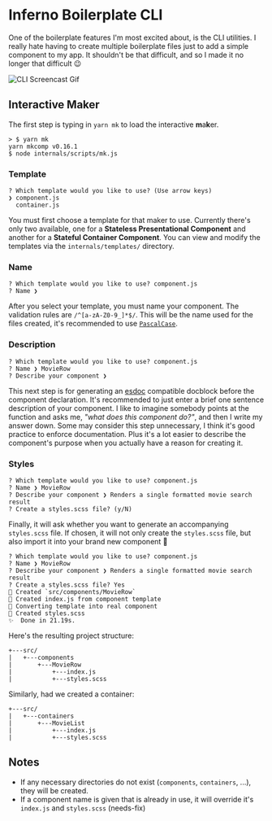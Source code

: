 # Inferno Boilerplate CLI

One of the boilerplate features I'm most excited about, is the CLI utilities. I really hate having to create multiple
boilerplate files just to add a simple component to my app. It shouldn't be that difficult, and so I made it no longer
that difficult :wink:

![CLI Screencast Gif](http://imgur.com/nQDdZSm.gif)

## Interactive Maker

The first step is typing in `yarn mk` to load the interactive **m**a**k**er.

```
> $ yarn mk
yarn mkcomp v0.16.1
$ node internals/scripts/mk.js
```

### Template

```
? Which template would you like to use? (Use arrow keys)
❯ component.js
  container.js
```

You must first choose a template for that maker to use. Currently there's only two available, one for a **Stateless Presentational Component** and another for a **Stateful Container Component**. You can view and modify the templates via 
the `internals/templates/` directory.

### Name

```
? Which template would you like to use? component.js
? Name ❯
```

After you select your template, you must name your component. The validation rules are `/^[a-zA-Z0-9_]*$/`. This will be the
name used for the files created, it's recommended to use [`PascalCase`](https://pl.wikipedia.org/wiki/PascalCase).

### Description

```
? Which template would you like to use? component.js
? Name ❯ MovieRow
? Describe your component ❯
```

This next step is for generating an [esdoc](https://esdoc.org/) compatible docblock before the component declaration. It's
recommended to just enter a brief one sentence description of your component. I like to imagine somebody points at the function
and asks me, _"what does this component do?"_, and then I write my answer down. Some may consider this step unnecessary, I think it's good
practice to enforce documentation. Plus it's a lot easier to describe the component's purpose when you actually have a reason
for creating it.

### Styles

```
? Which template would you like to use? component.js
? Name ❯ MovieRow
? Describe your component ❯ Renders a single formatted movie search result
? Create a styles.scss file? (y/N)
```

Finally, it will ask whether you want to generate an accompanying `styles.scss` file. If chosen, it will not only create
the `styles.scss` file, but also import it into your brand new component :tada:

```
? Which template would you like to use? component.js
? Name ❯ MovieRow
? Describe your component ❯ Renders a single formatted movie search result
? Create a styles.scss file? Yes
💪 Created `src/components/MovieRow`
🔨 Created index.js from component template
🔮 Converting template into real component
👠 Created styles.scss
✨  Done in 21.19s.
```


Here's the resulting project structure:

```
+---src/
|   +---components
|       +---MovieRow
|           +---index.js
|           +---styles.scss
```

Similarly, had we created a container:

```
+---src/
|   +---containers
|       +---MovieList
|           +---index.js
|           +---styles.scss
```

## Notes

- If any necessary directories do not exist (`components`, `containers`, ...), they will be created.
- If a component name is given that is already in use, it will override it's `index.js` and `styles.scss` (needs-fix)
